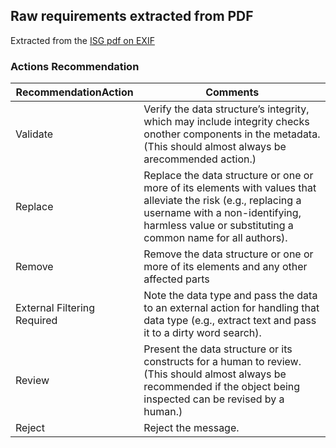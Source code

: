 ## Raw requirements extracted from PDF

Extracted from the [ISG pdf on EXIF](original-docs/CTR-U-OO-108403-18.pdf)

### Actions Recommendation 


| RecommendationAction |  Comments |
|----------------------|-----------|
| Validate | Verify the data structure’s integrity, which may include integrity checks onother components in the metadata. (This should almost always be arecommended action.)
| Replace | Replace the data structure or one or more of its elements with values that alleviate the risk (e.g., replacing a username with a non-identifying, harmless value or substituting a common name for all authors). |
| Remove | Remove the data structure or one or more of its elements and any other affected parts |
| External Filtering Required | Note the data type and pass the data to an external action for handling that data type (e.g., extract text and pass it to a dirty word search). |
| Review | Present the data structure or its constructs for a human to review. (This should almost always be recommended if the object being inspected can be revised by a human.) |
| Reject | Reject the message. |